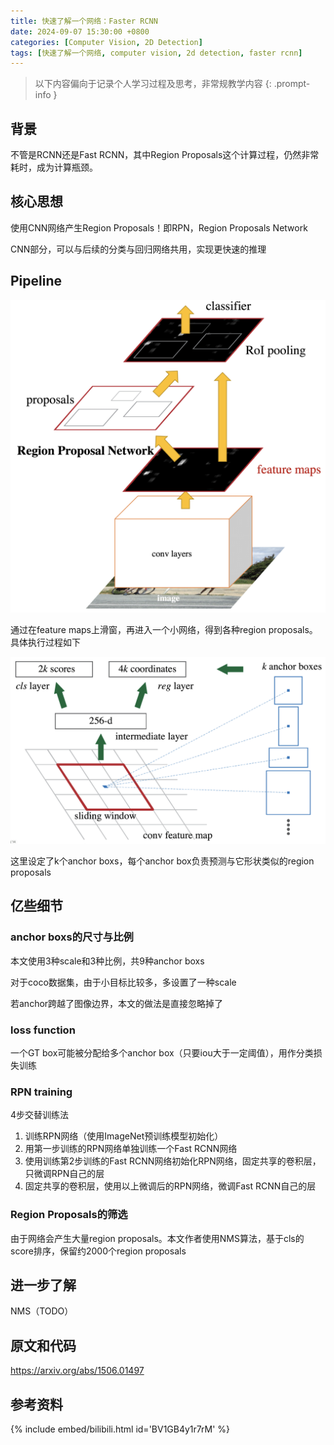 ```yaml
---
title: 快速了解一个网络：Faster RCNN
date: 2024-09-07 15:30:00 +0800
categories: [Computer Vision, 2D Detection]
tags: [快速了解一个网络, computer vision, 2d detection, faster rcnn]
---
```


> 以下内容偏向于记录个人学习过程及思考，非常规教学内容
{: .prompt-info }

## 背景

不管是RCNN还是Fast RCNN，其中Region Proposals这个计算过程，仍然非常耗时，成为计算瓶颈。

## 核心思想

使用CNN网络产生Region Proposals！即RPN，Region Proposals Network

CNN部分，可以与后续的分类与回归网络共用，实现更快速的推理

## Pipeline

![faster-rcnn-pipeline](assets/img/faster-rcnn-pipeline.png)

通过在feature maps上滑窗，再进入一个小网络，得到各种region proposals。具体执行过程如下

![region-proposals-network-pipeline](assets/img/region-proposals-network-pipeline.png)

这里设定了k个anchor boxs，每个anchor box负责预测与它形状类似的region proposals

## 亿些细节

### anchor boxs的尺寸与比例

本文使用3种scale和3种比例，共9种anchor boxs

对于coco数据集，由于小目标比较多，多设置了一种scale

若anchor跨越了图像边界，本文的做法是直接忽略掉了

### loss function

一个GT box可能被分配给多个anchor box（只要iou大于一定阈值），用作分类损失训练

### RPN training

4步交替训练法

1. 训练RPN网络（使用ImageNet预训练模型初始化）
2. 用第一步训练的RPN网络单独训练一个Fast RCNN网络
3. 使用训练第2步训练的Fast RCNN网络初始化RPN网络，固定共享的卷积层，只微调RPN自己的层
4. 固定共享的卷积层，使用以上微调后的RPN网络，微调Fast RCNN自己的层

### Region Proposals的筛选

由于网络会产生大量region proposals。本文作者使用NMS算法，基于cls的score排序，保留约2000个region proposals

## 进一步了解

NMS（TODO）

## 原文和代码

<https://arxiv.org/abs/1506.01497>

## 参考资料

{% include embed/bilibili.html id='BV1GB4y1r7rM' %}